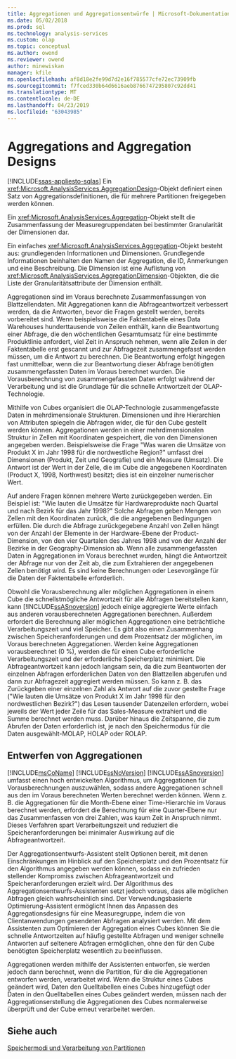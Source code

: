 ```yaml
---
title: Aggregationen und Aggregationsentwürfe | Microsoft-Dokumentation
ms.date: 05/02/2018
ms.prod: sql
ms.technology: analysis-services
ms.custom: olap
ms.topic: conceptual
ms.author: owend
ms.reviewer: owend
author: minewiskan
manager: kfile
ms.openlocfilehash: af8d18e2fe99d7d2e16f785577cfe72ec73909fb
ms.sourcegitcommit: f7fced330b64d6616aeb8766747295807c92dd41
ms.translationtype: MT
ms.contentlocale: de-DE
ms.lasthandoff: 04/23/2019
ms.locfileid: "63043985"
---
```

# <a name="aggregations-and-aggregation-designs"></a>Aggregations and Aggregation Designs
[!INCLUDE[ssas-appliesto-sqlas](../../includes/ssas-appliesto-sqlas.md)]
  Ein <xref:Microsoft.AnalysisServices.AggregationDesign>-Objekt definiert einen Satz von Aggregationsdefinitionen, die für mehrere Partitionen freigegeben werden können.  
  
 Ein <xref:Microsoft.AnalysisServices.Aggregation>-Objekt stellt die Zusammenfassung der Measuregruppendaten bei bestimmter Granularität der Dimensionen dar.  
  
 Ein einfaches <xref:Microsoft.AnalysisServices.Aggregation>-Objekt besteht aus: grundlegenden Informationen und Dimensionen. Grundlegende Informationen beinhalten den Namen der Aggregation, die ID, Anmerkungen und eine Beschreibung. Die Dimension ist eine Auflistung von <xref:Microsoft.AnalysisServices.AggregationDimension>-Objekten, die die Liste der Granularitätsattribute der Dimension enthält.  
  
 Aggregationen sind im Voraus berechnete Zusammenfassungen von Blattzellendaten. Mit Aggregationen kann die Abfrageantwortzeit verbessert werden, da die Antworten, bevor die Fragen gestellt werden, bereits vorbereitet sind. Wenn beispielsweise die Faktentabelle eines Data Warehouses hunderttausende von Zeilen enthält, kann die Beantwortung einer Abfrage, die den wöchentlichen Gesamtumsatz für eine bestimmte Produktlinie anfordert, viel Zeit in Anspruch nehmen, wenn alle Zeilen in der Faktentabelle erst gescannt und zur Abfragezeit zusammengefasst werden müssen, um die Antwort zu berechnen. Die Beantwortung erfolgt hingegen fast unmittelbar, wenn die zur Beantwortung dieser Abfrage benötigten zusammengefassten Daten im Voraus berechnet wurden. Die Vorausberechnung von zusammengefassten Daten erfolgt während der Verarbeitung und ist die Grundlage für die schnelle Antwortzeit der OLAP-Technologie.  
  
 Mithilfe von Cubes organisiert die OLAP-Technologie zusammengefasste Daten in mehrdimensionale Strukturen. Dimensionen und ihre Hierarchien von Attributen spiegeln die Abfragen wider, die für den Cube gestellt werden können. Aggregationen werden in einer mehrdimensionalen Struktur in Zellen mit Koordinaten gespeichert, die von den Dimensionen angegeben werden. Beispielsweise die Frage "Was waren die Umsätze von Produkt X im Jahr 1998 für die nordwestliche Region?" umfasst drei Dimensionen (Produkt, Zeit und Geografie) und ein Measure (Umsatz). Die Antwort ist der Wert in der Zelle, die im Cube die angegebenen Koordinaten (Product X, 1998, Northwest) besitzt; dies ist ein einzelner numerischer Wert.  
  
 Auf andere Fragen können mehrere Werte zurückgegeben werden. Ein Beispiel ist: "Wie lauten die Umsätze für Hardwareprodukte nach Quartal und nach Bezirk für das Jahr 1998?" Solche Abfragen geben Mengen von Zellen mit den Koordinaten zurück, die die angegebenen Bedingungen erfüllen. Die durch die Abfrage zurückgegebene Anzahl von Zellen hängt von der Anzahl der Elemente in der Hardware-Ebene der Product-Dimension, von den vier Quartalen des Jahres 1998 und von der Anzahl der Bezirke in der Geography-Dimension ab. Wenn alle zusammengefassten Daten in Aggregationen im Voraus berechnet wurden, hängt die Antwortzeit der Abfrage nur von der Zeit ab, die zum Extrahieren der angegebenen Zellen benötigt wird. Es sind keine Berechnungen oder Lesevorgänge für die Daten der Faktentabelle erforderlich.  
  
 Obwohl die Vorausberechnung aller möglichen Aggregationen in einem Cube die schnellstmögliche Antwortzeit für alle Abfragen bereitstellen kann, kann [!INCLUDE[ssASnoversion](../../includes/ssasnoversion-md.md)] jedoch einige aggregierte Werte einfach aus anderen vorausberechneten Aggregationen berechnen. Außerdem erfordert die Berechnung aller möglichen Aggregationen eine beträchtliche Verarbeitungszeit und viel Speicher. Es gibt also einen Zusammenhang zwischen Speicheranforderungen und dem Prozentsatz der möglichen, im Voraus berechneten Aggregationen. Werden keine Aggregationen vorausberechnet (0 %), werden die für einen Cube erforderliche Verarbeitungszeit und der erforderliche Speicherplatz minimiert. Die Abfrageantwortzeit kann jedoch langsam sein, da die zum Beantworten der einzelnen Abfragen erforderlichen Daten von den Blattzellen abgerufen und dann zur Abfragezeit aggregiert werden müssen. So kann z. B. das Zurückgeben einer einzelnen Zahl als Antwort auf die zuvor gestellte Frage ("Wie lauten die Umsätze von Produkt X im Jahr 1998 für den nordwestlichen Bezirk?") das Lesen tausender Datenzeilen erfordern, wobei jeweils der Wert jeder Zeile für das Sales-Measure extrahiert und die Summe berechnet werden muss. Darüber hinaus die Zeitspanne, die zum Abrufen der Daten erforderlich ist, je nach den Speichermodus für die Daten ausgewählt-MOLAP, HOLAP oder ROLAP.  
  
## <a name="designing-aggregations"></a>Entwerfen von Aggregationen  
 [!INCLUDE[msCoName](../../includes/msconame-md.md)] [!INCLUDE[ssNoVersion](../../includes/ssnoversion-md.md)] [!INCLUDE[ssASnoversion](../../includes/ssasnoversion-md.md)] umfasst einen hoch entwickelten Algorithmus, um Aggregationen für Vorausberechnungen auszuwählen, sodass andere Aggregationen schnell aus den im Voraus berechneten Werten berechnet werden können. Wenn z. B. die Aggregationen für die Month-Ebene einer Time-Hierarchie im Voraus berechnet werden, erfordert die Berechnung für eine Quarter-Ebene nur das Zusammenfassen von drei Zahlen, was kaum Zeit in Anspruch nimmt. Dieses Verfahren spart Verarbeitungszeit und reduziert die Speicheranforderungen bei minimaler Auswirkung auf die Abfrageantwortzeit.  
  
 Der Aggregationsentwurfs-Assistent stellt Optionen bereit, mit denen Einschränkungen im Hinblick auf den Speicherplatz und den Prozentsatz für den Algorithmus angegeben werden können, sodass ein zufrieden stellender Kompromiss zwischen Abfrageantwortzeit und Speicheranforderungen erzielt wird. Der Algorithmus des Aggregationsentwurfs-Assistenten setzt jedoch voraus, dass alle möglichen Abfragen gleich wahrscheinlich sind. Der Verwendungsbasierte Optimierung-Assistent ermöglicht Ihnen das Anpassen des Aggregationsdesigns für eine Measuregruppe, indem die von Clientanwendungen gesendeten Abfragen analysiert werden. Mit dem Assistenten zum Optimieren der Aggregation eines Cubes können Sie die schnelle Antwortzeiten auf häufig gestellte Abfragen und weniger schnelle Antworten auf seltenere Abfragen ermöglichen, ohne den für den Cube benötigten Speicherplatz wesentlich zu beeinflussen.  
  
 Aggregationen werden mithilfe der Assistenten entworfen, sie werden jedoch dann berechnet, wenn die Partition, für die die Aggregationen entworfen werden, verarbeitet wird. Wenn die Struktur eines Cubes geändert wird, Daten den Quelltabellen eines Cubes hinzugefügt oder Daten in den Quelltabellen eines Cubes geändert werden, müssen nach der Aggregationserstellung die Aggregationen des Cubes normalerweise überprüft und der Cube erneut verarbeitet werden.  
  
## <a name="see-also"></a>Siehe auch  
 [Speichermodi und Verarbeitung von Partitionen](../../analysis-services/multidimensional-models-olap-logical-cube-objects/partitions-partition-storage-modes-and-processing.md)  
  
  
